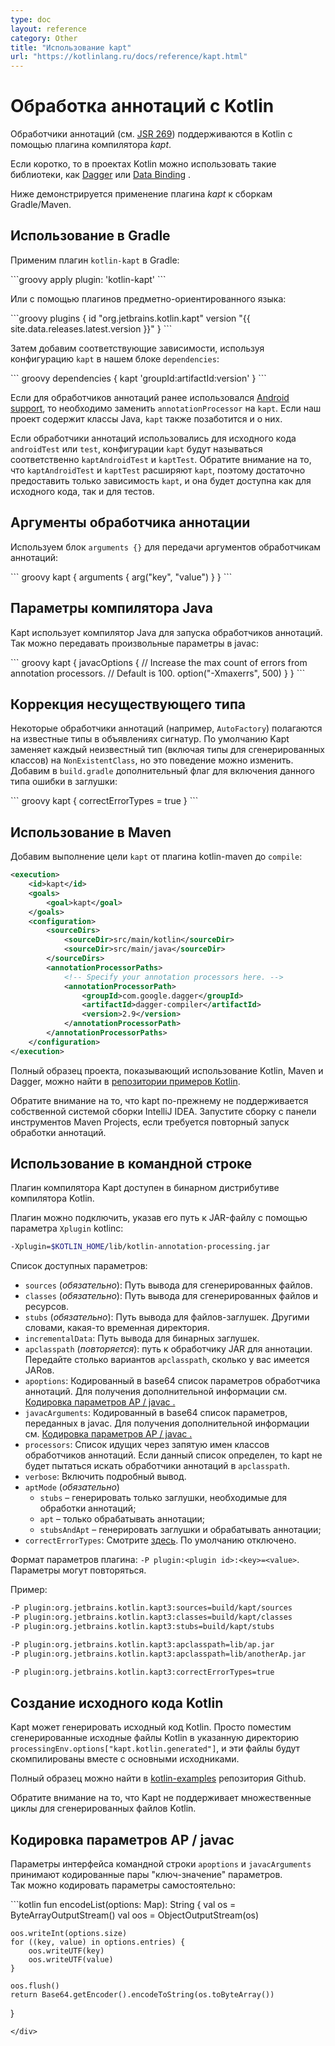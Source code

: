 ```yaml
---
type: doc
layout: reference
category: Other
title: "Использование kapt"
url: "https://kotlinlang.ru/docs/reference/kapt.html"
---
```


# Обработка аннотаций с Kotlin

Обработчики аннотаций (см. [JSR 269](https://jcp.org/en/jsr/detail?id=269)) поддерживаются в Kotlin с помощью плагина компилятора *kapt*.

Если коротко, то в проектах Kotlin можно использовать такие библиотеки, как [Dagger](https://google.github.io/dagger/) или [Data Binding](https://developer.android.com/topic/libraries/data-binding/index.html) .

Ниже демонстрируется применение плагина *kapt* к сборкам Gradle/Maven.

## Использование в Gradle

Применим плагин `kotlin-kapt` в Gradle:

<div class="sample" markdown="1" theme="idea" data-highlight-only>
```groovy
apply plugin: 'kotlin-kapt'
```
</div>

Или с помощью плагинов предметно-ориентированного языка:

<div class="sample" markdown="1" theme="idea" data-highlight-only>
```groovy
plugins {
    id "org.jetbrains.kotlin.kapt" version "{{ site.data.releases.latest.version }}"
}
```
</div>

Затем добавим соответствующие зависимости, используя конфигурацию `kapt` в нашем блоке `dependencies`:

<div class="sample" markdown="1" theme="idea" data-highlight-only>
``` groovy
dependencies {
    kapt 'groupId:artifactId:version'
}
```
</div>

Если для обработчиков аннотаций ранее использовался [Android support](https://developer.android.com/studio/build/gradle-plugin-3-0-0-migration.html#annotationProcessor_config), то необходимо заменить  `annotationProcessor` на `kapt`. Если наш проект содержит классы Java, `kapt` также позаботится и о них.

Если обработчики аннотаций использовались для исходного кода `androidTest` или `test`, конфигурации `kapt` будут называться соответственно `kaptAndroidTest` и `kaptTest`. Обратите внимание на то, что `kaptAndroidTest` и `kaptTest` расширяют `kapt`, поэтому достаточно предоставить только зависимость `kapt`, и она будет доступна как для исходного кода, так и для тестов.

## Аргументы обработчика аннотации

Используем блок `arguments {}` для передачи аргументов обработчикам аннотаций:

<div class="sample" markdown="1" theme="idea" data-highlight-only>
``` groovy
kapt {
    arguments {
        arg("key", "value")
    }
}
```
</div>

## Параметры компилятора Java

Kapt использует компилятор Java для запуска обработчиков аннотаций. 
Так можно передавать произвольные параметры в javac:

<div class="sample" markdown="1" theme="idea" data-highlight-only>
``` groovy
kapt {
    javacOptions {
        // Increase the max count of errors from annotation processors.
        // Default is 100.
        option("-Xmaxerrs", 500)
    }
}
```
</div>

## Коррекция несуществующего типа

Некоторые обработчики аннотаций (например, `AutoFactory`) полагаются на известные типы в объявлениях сигнатур. По умолчанию Kapt заменяет каждый неизвестный тип (включая типы для сгенерированных классов) на `NonExistentClass`, но это поведение можно изменить. Добавим в `build.gradle` дополнительный флаг для включения данного типа ошибки в заглушки:

<div class="sample" markdown="1" theme="idea" data-highlight-only>
``` groovy
kapt {
    correctErrorTypes = true
}
```
</div>

## Использование в Maven

Добавим выполнение цели `kapt` от плагина kotlin-maven до `compile`: 

```xml
<execution>
    <id>kapt</id>
    <goals>
        <goal>kapt</goal>
    </goals>
    <configuration>
        <sourceDirs>
            <sourceDir>src/main/kotlin</sourceDir>
            <sourceDir>src/main/java</sourceDir>
        </sourceDirs>
        <annotationProcessorPaths>
            <!-- Specify your annotation processors here. -->
            <annotationProcessorPath>
                <groupId>com.google.dagger</groupId>
                <artifactId>dagger-compiler</artifactId>
                <version>2.9</version>
            </annotationProcessorPath>
        </annotationProcessorPaths>
    </configuration>
</execution>
```
 
Полный образец проекта, показывающий использование Kotlin, Maven и Dagger, можно найти в [репозитории примеров Kotlin](https://github.com/JetBrains/kotlin-examples/tree/master/maven/dagger-maven-example).
 
Обратите внимание на то, что kapt по-прежнему не поддерживается собственной системой сборки IntelliJ IDEA. Запустите сборку с панели инструментов Maven Projects, если требуется повторный запуск обработки аннотаций.


## Использование в командной строке

Плагин компилятора Kapt доступен в бинарном дистрибутиве компилятора Kotlin.

Плагин можно подключить, указав его путь к JAR-файлу с помощью параметра `Xplugin` kotlinc:

```bash
-Xplugin=$KOTLIN_HOME/lib/kotlin-annotation-processing.jar
```

Список доступных параметров:

* `sources` (*обязательно*): Путь вывода для сгенерированных файлов.
* `classes` (*обязательно*): Путь вывода для сгенерированных файлов и ресурсов.
* `stubs` (*обязательно*): Путь вывода для файлов-заглушек. Другими словами, какая-то временная директория.
* `incrementalData`: Путь вывода для бинарных заглушек.
* `apclasspath` (*повторяется*): путь к обработчику JAR для аннотации. Передайте столько вариантов `apclasspath`, сколько у вас имеется JARов.
* `apoptions`: Кодированный в base64 список параметров обработчика аннотаций. Для получения дополнительной информации см. [Кодировка параметров AP / javac .](#Кодировка-параметров-ap--javac)
* `javacArguments`: Кодированный в base64 список параметров, переданных в javac. Для получения дополнительной информации см. [Кодировка параметров AP / javac .](#Кодировка-параметров-ap--javac)
* `processors`: Список идущих через запятую имен классов обработчиков аннотаций. Если данный список определен, то kapt не будет пытаться искать обработчики аннотаций в `apclasspath`.
* `verbose`: Включить подробный вывод.
* `aptMode` (*обязательно*)
    * `stubs` – генерировать только заглушки, необходимые для обработки аннотаций;
    * `apt` – только обрабатывать аннотации;
    * `stubsAndApt` – генерировать заглушки и обрабатывать аннотации;
* `correctErrorTypes`: Смотрите [здесь](#Использование-в-gradle). По умолчанию отключено.

Формат параметров плагина: `-P plugin:<plugin id>:<key>=<value>`. Параметры могут повторяться.

Пример:

```bash
-P plugin:org.jetbrains.kotlin.kapt3:sources=build/kapt/sources
-P plugin:org.jetbrains.kotlin.kapt3:classes=build/kapt/classes
-P plugin:org.jetbrains.kotlin.kapt3:stubs=build/kapt/stubs

-P plugin:org.jetbrains.kotlin.kapt3:apclasspath=lib/ap.jar
-P plugin:org.jetbrains.kotlin.kapt3:apclasspath=lib/anotherAp.jar

-P plugin:org.jetbrains.kotlin.kapt3:correctErrorTypes=true
```


## Создание исходного кода Kotlin

Kapt может генерировать исходный код Kotlin. Просто поместим сгенерированные исходные файлы Kotlin в указанную директорию `processingEnv.options["kapt.kotlin.generated"]`,  и эти файлы будут скомпилированы вместе с основными исходниками.

Полный образец можно найти в [kotlin-examples](https://github.com/JetBrains/kotlin-examples/tree/master/gradle/kotlin-code-generation) репозитория Github.

Обратите внимание на то, что Kapt не поддерживает множественные циклы для сгенерированных файлов Kotlin.


## Кодировка параметров AP / javac

Параметры интерфейса командной строки `apoptions` и `javacArguments` принимают кодированные пары "ключ-значение" параметров.  
Так можно кодировать параметры самостоятельно:

<div class="sample" markdown="1" theme="idea" data-highlight-only>
```kotlin
fun encodeList(options: Map<String, String>): String {
    val os = ByteArrayOutputStream()
    val oos = ObjectOutputStream(os)

    oos.writeInt(options.size)
    for ((key, value) in options.entries) {
        oos.writeUTF(key)
        oos.writeUTF(value)
    }

    oos.flush()
    return Base64.getEncoder().encodeToString(os.toByteArray())
}
```
</div>
